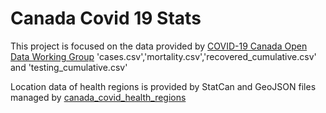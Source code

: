 # Canada Covid 19 Stats 
This project is focused on the data provided by <a href = "https://github.com/ishaberry/Covid19Canada">COVID-19 Canada Open Data Working Group</a> 'cases.csv','mortality.csv','recovered_cumulative.csv' and 'testing_cumulative.csv'

Location data of health regions is provided by StatCan and GeoJSON files managed by <a href = 'https://github.com/sitrucp/canada_covid_health_regions'>canada_covid_health_regions</a>
